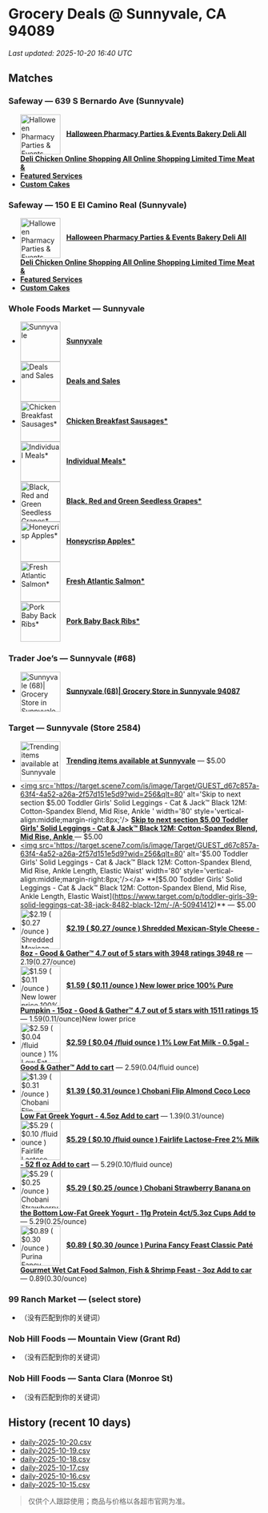 # Grocery Deals @ Sunnyvale, CA 94089
_Last updated: 2025-10-20 16:40 UTC_

## Matches
### Safeway — 639 S Bernardo Ave (Sunnyvale)
- <a href='https://local.safeway.com/safeway/ca/sunnyvale/639-s-bernardo-ave/holiday.html' target='_blank'><img src='https://dynl.mktgcdn.com/p/tn6cTEI0RB8cuVB0Yf-R1tpSUNmVK1K17dBnvLCVIRg/619x526.jpg' alt='Halloween Pharmacy Parties & Events Bakery Deli All Deli Chicken Online Shopping All Online Shopping Limited Time Meat &' width='80' style='vertical-align:middle;margin-right:8px;'/></a> **[Halloween Pharmacy Parties & Events Bakery Deli All Deli Chicken Online Shopping All Online Shopping Limited Time Meat &](https://local.safeway.com/safeway/ca/sunnyvale/639-s-bernardo-ave/holiday.html)**
- **[Featured Services](https://order.cakes.com/pbc/safeway-1196-bky)**
- **[Custom Cakes](https://order.cakes.com/pbc/safeway-1196-bky)**

### Safeway — 150 E El Camino Real (Sunnyvale)
- <a href='https://local.safeway.com/safeway/ca/sunnyvale/150-e-el-camino-real/holiday.html' target='_blank'><img src='https://dynl.mktgcdn.com/p/CNbZdqhSb1a_xZ_254GvvHjbEFVBp-khiI3-hNBtqfQ/619x526.jpg' alt='Halloween Pharmacy Parties & Events Bakery Deli All Deli Chicken Online Shopping All Online Shopping Limited Time Meat &' width='80' style='vertical-align:middle;margin-right:8px;'/></a> **[Halloween Pharmacy Parties & Events Bakery Deli All Deli Chicken Online Shopping All Online Shopping Limited Time Meat &](https://local.safeway.com/safeway/ca/sunnyvale/150-e-el-camino-real/holiday.html)**
- **[Featured Services](https://order.cakes.com/pbc/safeway-2887-bky)**
- **[Custom Cakes](https://order.cakes.com/pbc/safeway-2887-bky)**

### Whole Foods Market — Sunnyvale
- <a href='https://www.wholefoodsmarket.com/' target='_blank'><img src='https://m.media-amazon.com/images/S/assets.wholefoodsmarket.com/sales_flyer/img/pmd-circle-plural@2x.png' alt='Sunnyvale' width='80' style='vertical-align:middle;margin-right:8px;'/></a> **[Sunnyvale](https://www.wholefoodsmarket.com/)**
- <a href='https://www.wholefoodsmarket.com/amazon/prime' target='_blank'><img src='https://m.media-amazon.com/images/S/assets.wholefoodsmarket.com/sales_flyer/img/pmd-circle-plural@2x.png' alt='Deals and Sales' width='80' style='vertical-align:middle;margin-right:8px;'/></a> **[Deals and Sales](https://www.wholefoodsmarket.com/amazon/prime)**
- <a href='https://www.wholefoodsmarket.com/stores/sunnyvale#legalese' target='_blank'><img src='https://m.media-amazon.com/images/S/assets.wholefoodsmarket.com/sales_flyer/img/pmd-circle-singular.png' alt='Chicken Breakfast Sausages*' width='80' style='vertical-align:middle;margin-right:8px;'/></a> **[Chicken Breakfast Sausages*](https://www.wholefoodsmarket.com/stores/sunnyvale#legalese)**
- <a href='https://www.wholefoodsmarket.com/stores/sunnyvale#legalese' target='_blank'><img src='https://m.media-amazon.com/images/S/assets.wholefoodsmarket.com/sales_flyer/img/pmd-circle-singular.png' alt='Individual Meals*' width='80' style='vertical-align:middle;margin-right:8px;'/></a> **[Individual Meals*](https://www.wholefoodsmarket.com/stores/sunnyvale#legalese)**
- <a href='https://www.wholefoodsmarket.com/stores/sunnyvale#legalese' target='_blank'><img src='https://m.media-amazon.com/images/S/assets.wholefoodsmarket.com/sales_flyer/img/sale-circle.png' alt='Black, Red and Green Seedless Grapes*' width='80' style='vertical-align:middle;margin-right:8px;'/></a> **[Black, Red and Green Seedless Grapes*](https://www.wholefoodsmarket.com/stores/sunnyvale#legalese)**
- <a href='https://www.wholefoodsmarket.com/stores/sunnyvale#legalese' target='_blank'><img src='https://m.media-amazon.com/images/S/assets.wholefoodsmarket.com/sales_flyer/img/sale-circle.png' alt='Honeycrisp Apples*' width='80' style='vertical-align:middle;margin-right:8px;'/></a> **[Honeycrisp Apples*](https://www.wholefoodsmarket.com/stores/sunnyvale#legalese)**
- <a href='https://www.wholefoodsmarket.com/stores/sunnyvale#legalese' target='_blank'><img src='https://m.media-amazon.com/images/S/assets.wholefoodsmarket.com/sales_flyer/img/sale-circle.png' alt='Fresh Atlantic Salmon*' width='80' style='vertical-align:middle;margin-right:8px;'/></a> **[Fresh Atlantic Salmon*](https://www.wholefoodsmarket.com/stores/sunnyvale#legalese)**
- <a href='https://www.wholefoodsmarket.com/stores/sunnyvale#legalese' target='_blank'><img src='https://m.media-amazon.com/images/S/assets.wholefoodsmarket.com/sales_flyer/img/sale-circle.png' alt='Pork Baby Back Ribs*' width='80' style='vertical-align:middle;margin-right:8px;'/></a> **[Pork Baby Back Ribs*](https://www.wholefoodsmarket.com/stores/sunnyvale#legalese)**

### Trader Joe’s — Sunnyvale (#68)
- <a href='https://locations.traderjoes.com/ca/sunnyvale/68/' target='_blank'><img src='https://llp-assets.meetsoci.com/live/assets/traderjoes/local/images/shrimp.jpg' alt='Sunnyvale (68)| Grocery Store in Sunnyvale 94087' width='80' style='vertical-align:middle;margin-right:8px;'/></a> **[Sunnyvale (68)| Grocery Store in Sunnyvale 94087](https://locations.traderjoes.com/ca/sunnyvale/68/)**

### Target — Sunnyvale (Store 2584)
- <a href='https://www.target.com/sl/sunnyvale/2584#skip' target='_blank'><img src='https://target.scene7.com/is/image/Target/GUEST_d67c857a-63f4-4a52-a26a-2f57d151e5d9?wid=256&qlt=80' alt='Trending items available at Sunnyvale' width='80' style='vertical-align:middle;margin-right:8px;'/></a> **[Trending items available at Sunnyvale](https://www.target.com/sl/sunnyvale/2584#skip)** — $5.00
- <a href='https://www.target.com/sl/sunnyvale/2584#skip' target='_blank'><img src='https://target.scene7.com/is/image/Target/GUEST_d67c857a-63f4-4a52-a26a-2f57d151e5d9?wid=256&qlt=80' alt='Skip to next section $5.00 Toddler Girls' Solid Leggings - Cat & Jack™ Black 12M: Cotton-Spandex Blend, Mid Rise, Ankle ' width='80' style='vertical-align:middle;margin-right:8px;'/></a> **[Skip to next section $5.00 Toddler Girls' Solid Leggings - Cat & Jack™ Black 12M: Cotton-Spandex Blend, Mid Rise, Ankle ](https://www.target.com/sl/sunnyvale/2584#skip)** — $5.00
- <a href='https://www.target.com/p/toddler-girls-39-solid-leggings-cat-38-jack-8482-black-12m/-/A-50941412' target='_blank'><img src='https://target.scene7.com/is/image/Target/GUEST_d67c857a-63f4-4a52-a26a-2f57d151e5d9?wid=256&qlt=80' alt='$5.00 Toddler Girls' Solid Leggings - Cat & Jack™ Black 12M: Cotton-Spandex Blend, Mid Rise, Ankle Length, Elastic Waist' width='80' style='vertical-align:middle;margin-right:8px;'/></a> **[$5.00 Toddler Girls' Solid Leggings - Cat & Jack™ Black 12M: Cotton-Spandex Blend, Mid Rise, Ankle Length, Elastic Waist](https://www.target.com/p/toddler-girls-39-solid-leggings-cat-38-jack-8482-black-12m/-/A-50941412)** — $5.00
- <a href='https://www.target.com/p/shredded-mexican-style-cheese-8oz-good-38-gather-8482/-/A-54337113' target='_blank'><img src='https://target.scene7.com/is/image/Target/GUEST_46734303-d315-433e-b05c-5b520e7d0f39?wid=256&qlt=80' alt='$2.19 ( $0.27 /ounce ) Shredded Mexican-Style Cheese - 8oz - Good & Gather™ 4.7 out of 5 stars with 3948 ratings 3948 re' width='80' style='vertical-align:middle;margin-right:8px;'/></a> **[$2.19 ( $0.27 /ounce ) Shredded Mexican-Style Cheese - 8oz - Good & Gather™ 4.7 out of 5 stars with 3948 ratings 3948 re](https://www.target.com/p/shredded-mexican-style-cheese-8oz-good-38-gather-8482/-/A-54337113)** — $2.19($0.27/ounce)
- <a href='https://www.target.com/p/100-pure-pumpkin-15oz-good-38-gather-8482/-/A-81647715' target='_blank'><img src='https://target.scene7.com/is/image/Target/GUEST_6b3227f6-cb70-42f9-a346-f91addb14fa0?wid=256&qlt=80' alt='$1.59 ( $0.11 /ounce ) New lower price 100% Pure Pumpkin - 15oz - Good & Gather™ 4.7 out of 5 stars with 1511 ratings 15' width='80' style='vertical-align:middle;margin-right:8px;'/></a> **[$1.59 ( $0.11 /ounce ) New lower price 100% Pure Pumpkin - 15oz - Good & Gather™ 4.7 out of 5 stars with 1511 ratings 15](https://www.target.com/p/100-pure-pumpkin-15oz-good-38-gather-8482/-/A-81647715)** — $1.59($0.11/ounce)New lower price
- <a href='https://www.target.com/p/1-low-fat-milk-0-5gal-good-38-gather-8482/-/A-13276127' target='_blank'><img src='https://target.scene7.com/is/image/Target/GUEST_e47d3e0f-8cf1-4dfb-ae2e-ed937da0970e?wid=256&qlt=80' alt='$2.59 ( $0.04 /fluid ounce ) 1% Low Fat Milk - 0.5gal - Good & Gather™ Add to cart' width='80' style='vertical-align:middle;margin-right:8px;'/></a> **[$2.59 ( $0.04 /fluid ounce ) 1% Low Fat Milk - 0.5gal - Good & Gather™ Add to cart](https://www.target.com/p/1-low-fat-milk-0-5gal-good-38-gather-8482/-/A-13276127)** — $2.59($0.04/fluid ounce)
- <a href='https://www.target.com/p/chobani-flip-almond-coco-loco-low-fat-greek-yogurt-4-5oz/-/A-14990475' target='_blank'><img src='https://target.scene7.com/is/image/Target/GUEST_4a30c351-9266-49e3-95da-eda5bd457d78?wid=256&qlt=80' alt='$1.39 ( $0.31 /ounce ) Chobani Flip Almond Coco Loco Low Fat Greek Yogurt - 4.5oz Add to cart' width='80' style='vertical-align:middle;margin-right:8px;'/></a> **[$1.39 ( $0.31 /ounce ) Chobani Flip Almond Coco Loco Low Fat Greek Yogurt - 4.5oz Add to cart](https://www.target.com/p/chobani-flip-almond-coco-loco-low-fat-greek-yogurt-4-5oz/-/A-14990475)** — $1.39($0.31/ounce)
- <a href='https://www.target.com/p/fairlife-lactose-free-2-milk-52-fl-oz/-/A-17093211' target='_blank'><img src='https://target.scene7.com/is/image/Target/GUEST_8d4d5feb-a00d-4bbf-8ab2-c05996407e9c?wid=256&qlt=80' alt='$5.29 ( $0.10 /fluid ounce ) Fairlife Lactose-Free 2% Milk - 52 fl oz Add to cart' width='80' style='vertical-align:middle;margin-right:8px;'/></a> **[$5.29 ( $0.10 /fluid ounce ) Fairlife Lactose-Free 2% Milk - 52 fl oz Add to cart](https://www.target.com/p/fairlife-lactose-free-2-milk-52-fl-oz/-/A-17093211)** — $5.29($0.10/fluid ounce)
- <a href='https://www.target.com/p/chobani-strawberry-banana-on-the-bottom-low-fat-greek-yogurt-4ct-5-3oz-cups/-/A-15247367' target='_blank'><img src='https://target.scene7.com/is/image/Target/GUEST_1416b11b-bc92-4063-9c4f-6f32213aa3c4?wid=256&qlt=80' alt='$5.29 ( $0.25 /ounce ) Chobani Strawberry Banana on the Bottom Low-Fat Greek Yogurt - 11g Protein 4ct/5.3oz Cups Add to ' width='80' style='vertical-align:middle;margin-right:8px;'/></a> **[$5.29 ( $0.25 /ounce ) Chobani Strawberry Banana on the Bottom Low-Fat Greek Yogurt - 11g Protein 4ct/5.3oz Cups Add to ](https://www.target.com/p/chobani-strawberry-banana-on-the-bottom-low-fat-greek-yogurt-4ct-5-3oz-cups/-/A-15247367)** — $5.29($0.25/ounce)
- <a href='https://www.target.com/p/purina-fancy-feast-classic-pat-233-gourmet-wet-cat-food-salmon-fish-38-shrimp-feast-3oz/-/A-14779800' target='_blank'><img src='https://target.scene7.com/is/image/Target/GUEST_644c8148-55d3-4db3-a838-af7afd8cd05a?wid=256&qlt=80' alt='$0.89 ( $0.30 /ounce ) Purina Fancy Feast Classic Paté Gourmet Wet Cat Food Salmon, Fish & Shrimp Feast - 3oz Add to car' width='80' style='vertical-align:middle;margin-right:8px;'/></a> **[$0.89 ( $0.30 /ounce ) Purina Fancy Feast Classic Paté Gourmet Wet Cat Food Salmon, Fish & Shrimp Feast - 3oz Add to car](https://www.target.com/p/purina-fancy-feast-classic-pat-233-gourmet-wet-cat-food-salmon-fish-38-shrimp-feast-3oz/-/A-14779800)** — $0.89($0.30/ounce)

### 99 Ranch Market — (select store)
- （没有匹配到你的关键词）

### Nob Hill Foods — Mountain View (Grant Rd)
- （没有匹配到你的关键词）

### Nob Hill Foods — Santa Clara (Monroe St)
- （没有匹配到你的关键词）

## History (recent 10 days)
- [daily-2025-10-20.csv](../data/daily-2025-10-20.csv)
- [daily-2025-10-19.csv](../data/daily-2025-10-19.csv)
- [daily-2025-10-18.csv](../data/daily-2025-10-18.csv)
- [daily-2025-10-17.csv](../data/daily-2025-10-17.csv)
- [daily-2025-10-16.csv](../data/daily-2025-10-16.csv)
- [daily-2025-10-15.csv](../data/daily-2025-10-15.csv)

> 仅供个人跟踪使用；商品与价格以各超市官网为准。